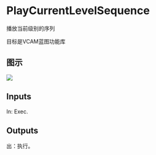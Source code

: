 # PlayCurrentLevelSequence

播放当前级别的序列

目标是VCAM蓝图功能库

## 图示

![]($-20221218-21290775.png)

## Inputs

In: Exec.  

## Outputs

出：执行。
